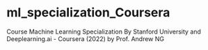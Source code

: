 # ml_specialization_Coursera
Course Machine Learning Specialization By Stanford University and Deeplearning.ai - Coursera (2022) by Prof. Andrew NG
